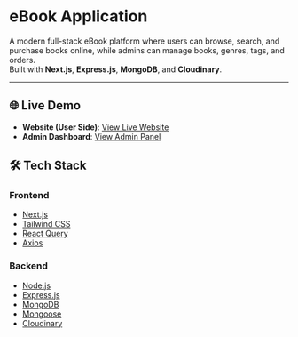 # eBook Application

A modern full-stack eBook platform where users can browse, search, and purchase books online, while admins can manage books, genres, tags, and orders.  
Built with **Next.js**, **Express.js**, **MongoDB**, and **Cloudinary**.

---

## 🌐 Live Demo

- **Website (User Side)**: [View Live Website](https://e-book-application-five.vercel.app)  
- **Admin Dashboard**: [View Admin Panel](https://e-book-application-admin.vercel.app)  


## 🛠️ Tech Stack

### **Frontend**
- [Next.js](https://nextjs.org/)
- [Tailwind CSS](https://tailwindcss.com/)
- [React Query](https://tanstack.com/query/latest)
- [Axios](https://axios-http.com/)

### **Backend**
- [Node.js](https://nodejs.org/)
- [Express.js](https://expressjs.com/)
- [MongoDB](https://www.mongodb.com/)
- [Mongoose](https://mongoosejs.com/)
- [Cloudinary](https://cloudinary.com/)
